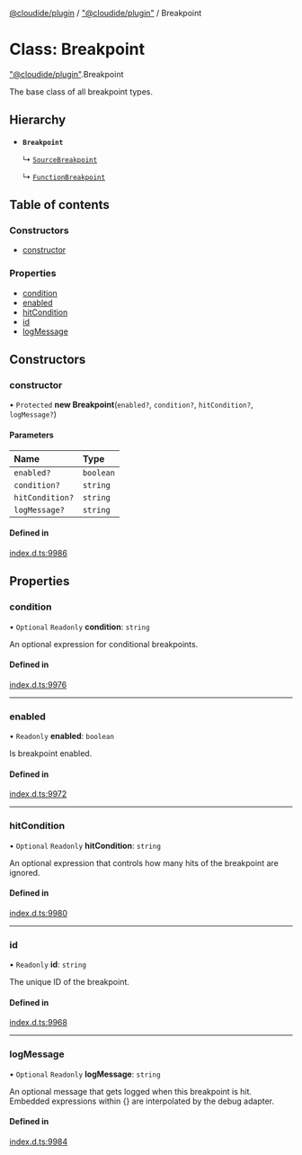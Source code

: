 [@cloudide/plugin](../README.md) / ["@cloudide/plugin"](../modules/_cloudide_plugin_.md) / Breakpoint

# Class: Breakpoint

["@cloudide/plugin"](../modules/_cloudide_plugin_.md).Breakpoint

The base class of all breakpoint types.

## Hierarchy

- **`Breakpoint`**

  ↳ [`SourceBreakpoint`](cloudide_plugin_.SourceBreakpoint.md)

  ↳ [`FunctionBreakpoint`](cloudide_plugin_.FunctionBreakpoint.md)

## Table of contents

### Constructors

- [constructor](cloudide_plugin_.Breakpoint.md#constructor)

### Properties

- [condition](cloudide_plugin_.Breakpoint.md#condition)
- [enabled](cloudide_plugin_.Breakpoint.md#enabled)
- [hitCondition](cloudide_plugin_.Breakpoint.md#hitcondition)
- [id](cloudide_plugin_.Breakpoint.md#id)
- [logMessage](cloudide_plugin_.Breakpoint.md#logmessage)

## Constructors

### constructor

• `Protected` **new Breakpoint**(`enabled?`, `condition?`, `hitCondition?`, `logMessage?`)

#### Parameters

| Name | Type |
| :------ | :------ |
| `enabled?` | `boolean` |
| `condition?` | `string` |
| `hitCondition?` | `string` |
| `logMessage?` | `string` |

#### Defined in

[index.d.ts:9986](https://github.com/shuyaqian/cloudide-plugin-api/blob/26b31b9/index.d.ts#L9986)

## Properties

### condition

• `Optional` `Readonly` **condition**: `string`

An optional expression for conditional breakpoints.

#### Defined in

[index.d.ts:9976](https://github.com/shuyaqian/cloudide-plugin-api/blob/26b31b9/index.d.ts#L9976)

___

### enabled

• `Readonly` **enabled**: `boolean`

Is breakpoint enabled.

#### Defined in

[index.d.ts:9972](https://github.com/shuyaqian/cloudide-plugin-api/blob/26b31b9/index.d.ts#L9972)

___

### hitCondition

• `Optional` `Readonly` **hitCondition**: `string`

An optional expression that controls how many hits of the breakpoint are ignored.

#### Defined in

[index.d.ts:9980](https://github.com/shuyaqian/cloudide-plugin-api/blob/26b31b9/index.d.ts#L9980)

___

### id

• `Readonly` **id**: `string`

The unique ID of the breakpoint.

#### Defined in

[index.d.ts:9968](https://github.com/shuyaqian/cloudide-plugin-api/blob/26b31b9/index.d.ts#L9968)

___

### logMessage

• `Optional` `Readonly` **logMessage**: `string`

An optional message that gets logged when this breakpoint is hit. Embedded expressions within {} are interpolated by the debug adapter.

#### Defined in

[index.d.ts:9984](https://github.com/shuyaqian/cloudide-plugin-api/blob/26b31b9/index.d.ts#L9984)
